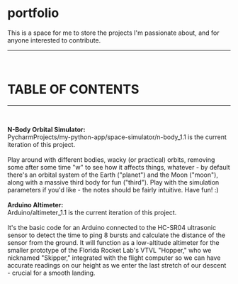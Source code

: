 # portfolio <br>
This is a space for me to store the projects I'm passionate about, and for anyone interested to contribute.
<hr><br>

# TABLE OF CONTENTS <br>
<hr><br>

<b>N-Body Orbital Simulator:</b><br>
PycharmProjects/my-python-app/space-simulator/n-body_1.1 is the current iteration of this project. <br><br>
Play around with different bodies, wacky (or practical) orbits, removing some after some time "w" to see how it affects things, whatever - by default there's an orbital system of the Earth ("planet") and the Moon ("moon"), along with a massive third body for fun ("third"). Play with the simulation parameters if you'd like - the notes should be fairly intuitive. Have fun! :)
<br><br>
<b>Arduino Altimeter:</b><br>
Arduino/altimeter_1.1 is the current iteration of this project. <br><br>
It's the basic code for an Arduino connected to the HC-SR04 ultrasonic sensor to detect the time to ping 8 bursts and calculate the distance of the sensor from the ground. It will function as a low-altitude altimeter for the smaller prototype of the Florida Rocket Lab's VTVL "Hopper," who we nicknamed "Skipper," integrated with the flight computer so we can have accurate readings on our height as we enter the last stretch of our descent - crucial for a smooth landing. 
